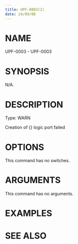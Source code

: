 ```yaml
---
title: UPF-0003(2)
date: 24/09/08
---
```


# NAME

UPF-0003 - UPF-0003

# SYNOPSIS

N/A.

# DESCRIPTION

Type: WARN

Creation of {} logic port failed

# OPTIONS

This command has no switches.

# ARGUMENTS

This command has no arguments.

# EXAMPLES

# SEE ALSO
